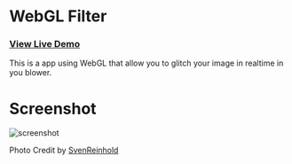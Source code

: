<h1>WebGL Filter</h1>

<h3><a href="http://after12am.github.com/webgl-glitch/">View Live Demo</a></h3>

This is a app using WebGL that allow you to glitch your image in realtime in you blower.

<h1>Screenshot</h1>

<img src="https://github.com/after12am/webgl-glitch/blob/master/screenshot2.jpg?raw=true" alt="screenshot" />

Photo Credit by <a href="http://www.flickr.com/photos/svenreinhold/">SvenReinhold</a>